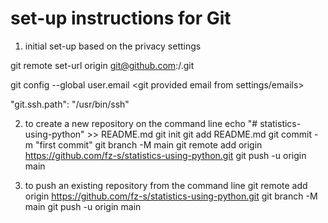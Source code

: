 # set-up instructions for Git
1. initial set-up based on the privacy settings
<!-- Switch to SSH URL for your repository: Change the remote URL to SSH by running: -->
git remote set-url origin git@github.com:<user-name>/<repository-name>.git
<!-- GitHub provides a special no-reply email address that you can use for commits, which will prevent your actual email address from being exposed. -->
git config --global user.email <git provided email from settings/emails>
<!-- add this to settings (json) -->
"git.ssh.path": "/usr/bin/ssh"

2.  to create a new repository on the command line
echo "# statistics-using-python" >> README.md
git init
git add README.md
git commit -m "first commit"
git branch -M main
git remote add origin https://github.com/fz-s/statistics-using-python.git
git push -u origin main

3. to push an existing repository from the command line
git remote add origin https://github.com/fz-s/statistics-using-python.git
git branch -M main
git push -u origin main
